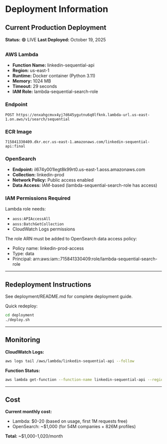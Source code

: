 # Deployment Information

## Current Production Deployment

**Status:** 🟢 LIVE
**Last Deployed:** October 19, 2025

### AWS Lambda
- **Function Name:** linkedin-sequential-api
- **Region:** us-east-1
- **Runtime:** Docker container (Python 3.11)
- **Memory:** 1024 MB
- **Timeout:** 29 seconds
- **IAM Role:** lambda-sequential-search-role

### Endpoint
```
POST https://enxahgcmvx4yj7d645ygutnu6q0lfknk.lambda-url.us-east-1.on.aws/v1/search/sequential
```

### ECR Image
```
715841330409.dkr.ecr.us-east-1.amazonaws.com/linkedin-sequential-api:final
```

### OpenSearch
- **Endpoint:** il674y001legt8k99rt0.us-east-1.aoss.amazonaws.com
- **Collection:** linkedin-prod
- **Network Policy:** Public access enabled
- **Data Access:** IAM-based (lambda-sequential-search-role has access)

### IAM Permissions Required
Lambda role needs:
- `aoss:APIAccessAll`
- `aoss:BatchGetCollection`
- CloudWatch Logs permissions

The role ARN must be added to OpenSearch data access policy:
- Policy name: linkedin-prod-access
- Type: data
- Principal: arn:aws:iam::715841330409:role/lambda-sequential-search-role

---

## Redeployment Instructions

See deployment/README.md for complete deployment guide.

Quick redeploy:
```bash
cd deployment
./deploy.sh
```

---

## Monitoring

**CloudWatch Logs:**
```bash
aws logs tail /aws/lambda/linkedin-sequential-api --follow
```

**Function Status:**
```bash
aws lambda get-function --function-name linkedin-sequential-api --region us-east-1
```

---

## Cost

**Current monthly cost:**
- Lambda: $0-20 (based on usage, first 1M requests free)
- OpenSearch: ~$1,000 (for 54M companies + 826M profiles)

**Total:** ~$1,000-1,020/month

